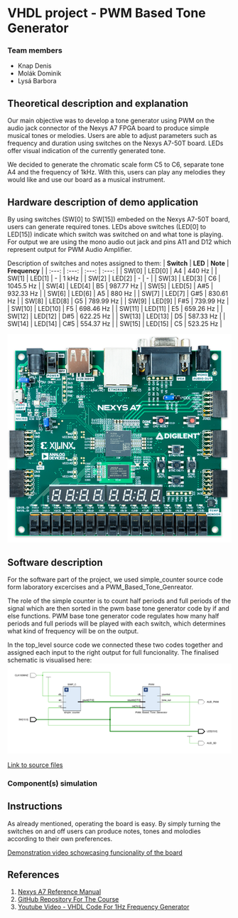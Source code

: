 # VHDL project - PWM Based Tone Generator

### Team members

* Knap Denis
* Molák Dominik
* Lysá Barbora

## Theoretical description and explanation

Our main objective was to develop a tone generator using PWM on the audio jack connector of the Nexys A7 FPGA board to produce simple musical tones or melodies. 
Users are able to adjust parameters such as frequency and duration using switches on the Nexys A7-50T board. LEDs offer visual indication of the currently generated tone.

We decided to generate the chromatic scale form C5 to C6, separate tone A4 and the frequency of 1kHz. With this, users can play any melodies they would like and use our board as a musical instrument. 

## Hardware description of demo application
By using switches (SW[0] to SW[15]) embeded on the Nexys A7-50T board, users can generate required tones. LEDs above switches (LED[0] to LED[15]) 
indicate which switch was switched on and what tone is playing. 
For output we are using the mono audio out jack and pins A11 and D12 which represent output for PWM Audio Amplifier. 

Description of switches and notes assigned to them:
| **Switch** | **LED** | **Note** | **Frequency** |
| :---: | :---: | :---: | :---: |
| SW[0] | LED[0] | A4 | 440 Hz |
| SW[1] | LED[1] | - | 1 kHz |
| SW[2] | LED[2] | - | - |
| SW[3] | LED[3] | C6 | 1045.5 Hz |
| SW[4] | LED[4] | B5 | 987.77 Hz |
| SW[5] | LED[5] | A#5 | 932.33 Hz |
| SW[6] | LED[6] | A5 | 880 Hz |
| SW[7] | LED[7] | G#5 | 830.61 Hz |
| SW[8] | LED[8] | G5 | 789.99 Hz |
| SW[9] | LED[9] | F#5 | 739.99 Hz |
| SW[10] | LED[10] | F5 | 698.46 Hz |
| SW[11] | LED[11] | E5 | 659.26 Hz |
| SW[12] | LED[12] | D#5 | 622.25 Hz |
| SW[13] | LED[13] | D5 | 587.33 Hz |
| SW[14] | LED[14] | C#5 | 554.37 Hz |
| SW[15] | LED[15] | C5 | 523.25 Hz |

![Nexys A7-50T](images/nexys.png)


## Software description
For the software part of the project, we used simple_counter source code form laboratory excercises and a PWM_Based_Tone_Genreator. 


The role of the simple counter is to count half periods and full periods of the signal which are then sorted in the pwm base tone generator code by if and else functions. 
PWM base tone generator code regulates how many half periods and full periods will be played with each switch, which determines what kind of frequency will be on the output.     

In the top_level source code we connected these two codes together and assigned each input to the right output for full funcionality. The finalised schematic is visualised here:  
![Wiring Diagram](images/schema.png)

[Link to source files](projekt_finalna_verze/PWM_Based_Tone_Generator.srcs) 

### Component(s) simulation


## Instructions
As already mentioned, operating the board is easy. By simply turning the switches on and off users can produce notes, tones and molodies according to their own preferences.

[Demonstration video schowcasing funcionality of the board](https://youtube.com/shorts/lQLAUqp4Dtc?si=swuIUwftOgwQgKO7)


## References

1. [Nexys A7 Reference Manual](https://digilent.com/reference/programmable-logic/nexys-a7/reference-manual)
2. [GitHub Repository For The Course](https://github.com/tomas-fryza/vhdl-course/tree/master)
3. [Youtube Video - VHDL Code For 1Hz Frequency Generator](https://www.youtube.com/watch?v=IaEMLoEjr0s)